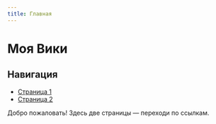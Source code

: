 ```yaml
---
title: Главная
---
```


# Моя Вики

## Навигация
- [Страница 1](page1.md)
- [Страница 2](page2.md)

Добро пожаловать! Здесь две страницы — переходи по ссылкам.
